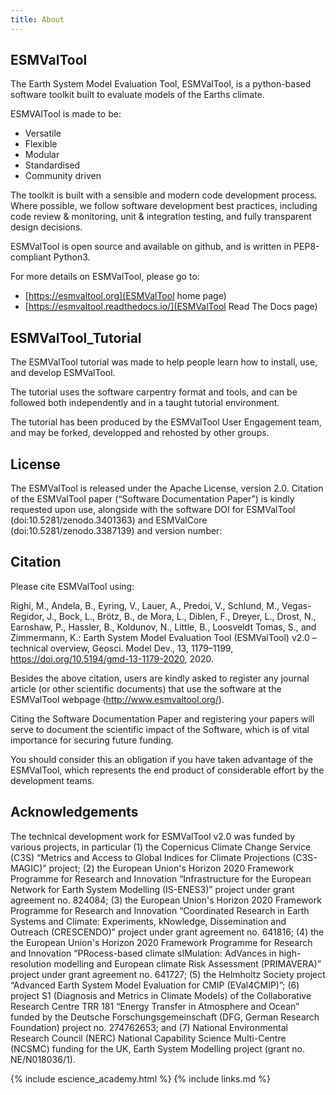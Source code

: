 ```yaml
---
title: About
---
```


## ESMValTool

The Earth System Model Evaluation Tool, ESMValTool, is a python-based
software toolkit built to evaluate models of the Earths climate.

ESMVAlTool is made to be:

- Versatile
- Flexible
- Modular
- Standardised 
- Community driven

The toolkit is built with a sensible and modern code development process.
Where possible, we follow software development best practices,
including code review & monitoring, unit & integration testing,
and fully transparent design decisions.

ESMValTool is open source and available on github, and is written
in PEP8-compliant Python3.

For more details on ESMValTool, please go to:
- [https://esmvaltool.org](ESMValTool home page)
- [https://esmvaltool.readthedocs.io/](ESMValTool Read The Docs page)


## ESMValTool_Tutorial

The ESMValTool tutorial was made to help people learn how to install, use,
and develop ESMValTool.

The tutorial uses the software carpentry format and tools, and can be
followed both independently and in a taught tutorial environment.

The tutorial has been produced by the ESMValTool User Engagement team,
and may be forked, developped and rehosted by other groups.


## License
The ESMValTool is released under the Apache License, version 2.0. Citation of
the ESMValTool paper (“Software Documentation Paper”) is kindly requested upon use,
alongside with the software DOI for ESMValTool (doi:10.5281/zenodo.3401363)
and ESMValCore (doi:10.5281/zenodo.3387139) and version number:

## Citation

Please cite ESMValTool using:

Righi, M., Andela, B., Eyring, V., Lauer, A., Predoi, V., Schlund, M.,
Vegas-Regidor, J., Bock, L., Brötz, B., de Mora, L., Diblen, F., Dreyer, L.,
Drost, N., Earnshaw, P., Hassler, B., Koldunov, N., Little, B., Loosveldt Tomas,
S., and Zimmermann, K.:
Earth System Model Evaluation Tool (ESMValTool) v2.0 – technical overview,
Geosci. Model Dev., 13, 1179–1199, https://doi.org/10.5194/gmd-13-1179-2020,
2020.

Besides the above citation, users are kindly asked to register any journal article
(or other scientific documents) that use the software at the ESMValTool webpage
(http://www.esmvaltool.org/).

Citing the Software Documentation Paper and registering your papers
will serve to document the scientific impact of the Software,
which is of vital importance for securing future funding.

You should consider this an obligation if you have taken advantage of the
ESMValTool, which represents the end product of considerable effort by the
development teams.


## Acknowledgements

The technical development work for ESMValTool v2.0 was funded by various projects,
in particular (1) the Copernicus Climate Change Service (C3S) “Metrics and Access
to Global Indices for Climate Projections (C3S-MAGIC)” project; (2) the
European Union's Horizon 2020 Framework Programme for Research and Innovation
“Infrastructure for the European Network for Earth System Modelling (IS-ENES3)”
project under grant agreement no. 824084; (3) the European Union's Horizon 2020
Framework Programme for Research and Innovation “Coordinated Research in Earth
Systems and Climate: Experiments, kNowledge, Dissemination and Outreach (CRESCENDO)”
project under grant agreement no. 641816; (4) the the European Union's Horizon
2020 Framework Programme for Research and Innovation “PRocess-based climate
sIMulation: AdVances in high-resolution modelling and European climate Risk
Assessment (PRIMAVERA)” project under grant agreement no. 641727; (5) the
Helmholtz Society project “Advanced Earth System Model Evaluation for CMIP
(EVal4CMIP)”; (6) project S1 (Diagnosis and Metrics in Climate Models) of
the Collaborative Research Centre TRR 181 “Energy Transfer in Atmosphere and
Ocean” funded by the Deutsche Forschungsgemeinschaft (DFG, German Research
Foundation) project no. 274762653; and (7) National Environmental Research
Council (NERC) National Capability Science Multi-Centre (NCSMC) funding for
the UK, Earth System Modelling project (grant no. NE/N018036/1).


{% include escience_academy.html %}
{% include links.md %}
